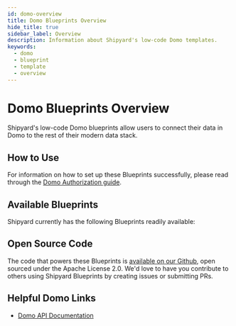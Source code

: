 ```yaml
---
id: domo-overview
title: Domo Blueprints Overview
hide_title: true
sidebar_label: Overview
description: Information about Shipyard's low-code Domo templates.
keywords:
  - domo
  - blueprint
  - template
  - overview
---
```


# Domo Blueprints Overview

Shipyard's low-code Domo blueprints allow users to connect their data in Domo to the rest of their modern data stack.

## How to Use
For information on how to set up these Blueprints successfully, please read through the [Domo Authorization guide](domo-authorization.md).

## Available Blueprints
Shipyard currently has the following Blueprints readily available:

## Open Source Code
The code that powers these Blueprints is [available on our Github](https://github.com/shipyardapp/domo-blueprints.md), open sourced under the Apache License 2.0. We'd love to have you contribute to others using Shipyard Blueprints by creating issues or submitting PRs.

## Helpful Domo Links
- [Domo API Documentation](https://developer.domo.com/)  